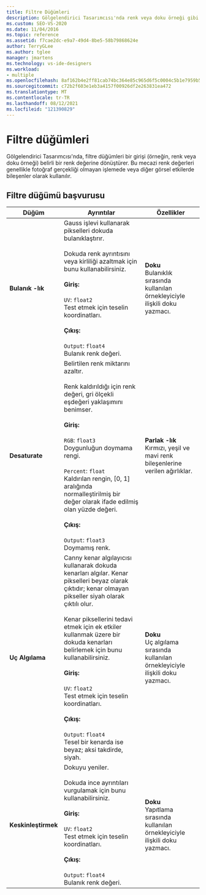 ```yaml
---
title: Filtre Düğümleri
description: Gölgelendirici Tasarımcısı'nda renk veya doku örneği gibi bir girişi mecazi bir renk değerine dönüştüren filtre düğümleri hakkında bilgi alın.
ms.custom: SEO-VS-2020
ms.date: 11/04/2016
ms.topic: reference
ms.assetid: f7cae2dc-e9a7-49d4-8be5-58b79868624e
author: TerryGLee
ms.author: tglee
manager: jmartens
ms.technology: vs-ide-designers
ms.workload:
- multiple
ms.openlocfilehash: 8af162b4e2ff81cab74bc364e85c965d6f5c0004c5b1e7959b5afc9f9faf5e5c
ms.sourcegitcommit: c72b2f603e1eb3a4157f00926df2e263831ea472
ms.translationtype: MT
ms.contentlocale: tr-TR
ms.lasthandoff: 08/12/2021
ms.locfileid: "121390829"
---
```

# <a name="filter-nodes"></a>Filtre düğümleri

Gölgelendirici Tasarımcısı'nda, filtre düğümleri bir girişi (örneğin, renk veya doku örneği) belirli bir renk değerine dönüştürer. Bu mecazi renk değerleri genellikle fotoğraf gerçekliği olmayan işlemede veya diğer görsel etkilerde bileşenler olarak kullanılır.

## <a name="filter-node-reference"></a>Filtre düğümü başvurusu

|Düğüm|Ayrıntılar|Özellikler|
|----------|-------------|----------------|
|**Bulanık -lık**|Gauss işlevi kullanarak pikselleri dokuda bulanıklaştırır.<br /><br /> Dokuda renk ayrıntısını veya kirliliği azaltmak için bunu kullanabilirsiniz.<br /><br /> **Giriş:**<br /><br /> `UV`: `float2`<br /> Test etmek için teselin koordinatları.<br /><br /> **Çıkış:**<br /><br /> `Output`: `float4`<br /> Bulanık renk değeri.|**Doku**<br /> Bulanıklık sırasında kullanılan örnekleyiciyle ilişkili doku yazmacı.|
|**Desaturate**|Belirtilen renk miktarını azaltır.<br /><br /> Renk kaldırıldığı için renk değeri, gri ölçekli eşdeğeri yaklaşımını benimser.<br /><br /> **Giriş:**<br /><br /> `RGB`: `float3`<br /> Doygunluğun doymama rengi.<br /><br /> `Percent`: `float`<br /> Kaldırılan rengin, [0, 1] aralığında normalleştirilmiş bir değer olarak ifade edilmiş olan yüzde değeri.<br /><br /> **Çıkış:**<br /><br /> `Output`: `float3`<br /> Doymamış renk.|**Parlak -lık**<br /> Kırmızı, yeşil ve mavi renk bileşenlerine verilen ağırlıklar.|
|**Uç Algılama**|Canny kenar algılayıcısı kullanarak dokuda kenarları algılar. Kenar pikselleri beyaz olarak çıktıdır; kenar olmayan pikseller siyah olarak çıktılı olur.<br /><br /> Kenar piksellerini tedavi etmek için ek etkiler kullanmak üzere bir dokuda kenarları belirlemek için bunu kullanabilirsiniz.<br /><br /> **Giriş:**<br /><br /> `UV`: `float2`<br /> Test etmek için teselin koordinatları.<br /><br /> **Çıkış:**<br /><br /> `Output`: `float4`<br /> Tesel bir kenarda ise beyaz; aksi takdirde, siyah.|**Doku**<br /> Uç algılama sırasında kullanılan örnekleyiciyle ilişkili doku yazmacı.|
|**Keskinleştirmek**|Dokuyu yeniler.<br /><br /> Dokuda ince ayrıntıları vurgulamak için bunu kullanabilirsiniz.<br /><br /> **Giriş:**<br /><br /> `UV`: `float2`<br /> Test etmek için teselin koordinatları.<br /><br /> **Çıkış:**<br /><br /> `Output`: `float4`<br /> Bulanık renk değeri.|**Doku**<br /> Yapıtlama sırasında kullanılan örnekleyiciyle ilişkili doku yazmacı.|